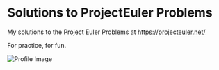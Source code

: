 # Solutions to ProjectEuler Problems
My solutions to the Project Euler Problems at https://projecteuler.net/

For practice, for fun.

![Profile Image](https://projecteuler.net/profile/jakobau.png)
